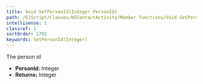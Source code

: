 ```yaml
---
title: Void SetPersonId(Integer PersonId)
path: /EJScript/Classes/NSContactActivity/Member functions/Void SetPersonId(Integer p_0)
intellisense: 1
classref: 1
sortOrder: 1792
keywords: SetPersonId(Integer)
---
```



The person id



* **PersonId:** Integer
* **Returns:** Integer


